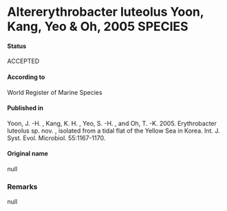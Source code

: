 Altererythrobacter luteolus Yoon, Kang, Yeo & Oh, 2005 SPECIES
=======

#### Status
ACCEPTED

#### According to
World Register of Marine Species

#### Published in
Yoon, J. -H. , Kang, K. H. , Yeo, S. -H. , and Oh, T. -K. 2005. Erythrobacter luteolus sp. nov. , isolated from a tidal flat of the Yellow Sea in Korea. Int. J. Syst. Evol. Microbiol. 55:1167-1170.

#### Original name
null

### Remarks
null